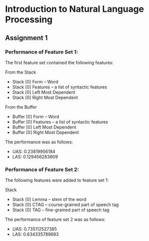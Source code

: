 # Introduction to Natural Language Processing
## Assignment 1
### Performance of Feature Set 1:
The first feature set contained the following features:

From the Stack
- Stack [0] Form – Word
- Stack [0] Features – a list of syntactic features
- Stack [0] Left Most Dependent 
- Stack [0] Right Most Dependent 

From the Buffer
- Buffer [0] Form – Word
- Buffer [0] Features – a list of syntactic features
- Buffer [0] Left Most Dependent 
- Buffer [0] Right Most Dependent 

The performance was as follows:
- UAS: 0.23819956184 
- LAS: 0.129456283609

### Performance of Feature Set 2:
The following features were added to feature set 1:

Stack
- Stack [0] Lemma – stem of the word
- Stack [0] CTAG – course-grained part of speech tag
- Stack [0] TAG – fine-grained part of speech tag

The performance of feature set 2 was as follows:
- UAS: 0.735112527385 
- LAS: 0.634335789683

